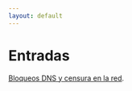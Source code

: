 ```yaml
---
layout: default
---
```


# Entradas

[Bloqueos DNS y censura en la red](bloqueos-dns-y-censura-en-la-red).